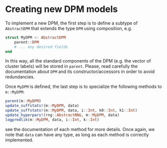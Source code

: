 # Creating new DPM models

To implement a new DPM, the first step is to define a subtype of `AbstractDPM` that extends the type `DPM` using composition, e.g.

```julia
struct MyDPM <: AbstractDPM
    parent::DPM
    # ... any desired fields
end
```

In this way, all the standard components of the DPM (e.g. the vector of cluster labels) will be stored in `parent`. Please, read carefully the documentation about `DPM` and its constructor/accessors in order to avoid redundancies.

Once `MyDPM` is defined, the last step is to specialize the following methods to `m::MyDPM`:

```julia
parent(m::MyDPM)
update_suffstats!(m::MyDPM, data)
update_suffstats!(m::MyDPM, data, i::Int, k0::Int, k1::Int)
update_hyperpars!(rng::AbstractRNG, m::MyDPM, data)
logpredlik(m::MyDPM, data, i::Int, k::Int)
```

see the documentation of each method for more details. Once again, we note that `data` can have any type, as long as each method is correctly implemented.